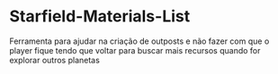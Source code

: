 # Starfield-Materials-List
Ferramenta para ajudar na criação de outposts e não fazer com que o player fique tendo que voltar para buscar mais recursos quando for explorar outros planetas
